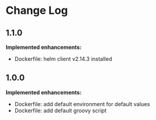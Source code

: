 # Change Log

## 1.1.0
**Implemented enhancements:**
- Dockerfile: helm client v2.14.3 installed

## 1.0.0
**Implemented enhancements:**
- Dockerfile: add default environment for default values
- Dockerfile: add default groovy script
